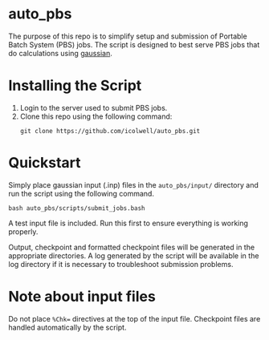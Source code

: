 # auto_pbs

The purpose of this repo is to simplify setup and submission
of Portable Batch System (PBS) jobs. The script is designed to best serve PBS
jobs that do calculations using [gaussian](http://gaussian.com/running/).

# Installing the Script

1. Login to the server used to submit PBS jobs.
2. Clone this repo using the following command:
    ```
    git clone https://github.com/icolwell/auto_pbs.git
    ```

# Quickstart

Simply place gaussian input (.inp) files in the `auto_pbs/input/` directory and run the script using the following command.
```
bash auto_pbs/scripts/submit_jobs.bash
```
A test input file is included. Run this first to ensure everything is working properly.

Output, checkpoint and formatted checkpoint files will be generated in the appropriate directories. A log generated by the script will be available in the log directory if it is necessary to troubleshoot submission problems.

# Note about input files

Do not place `%Chk=` directives at the top of the input file. Checkpoint files are handled
automatically by the script.
